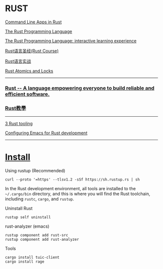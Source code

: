 # RUST

[Command Line Apps in Rust](https://rust-cli.github.io/book/)

[The Rust Programming Language](https://doc.rust-lang.org/book/)

[The Rust Programming Language: interactive learning experience](https://rust-book.cs.brown.edu/)

[Rust语言圣经(Rust Course)](https://course.rs/)

[Rust语言实战](https://zh.practice.rs)

[Rust Atomics and Locks](https://marabos.nl/atomics/)

---
### [Rust -- A language empowering everyone to build reliable and efficient software.](https://www.rust-lang.org/)

### [Rust教學](https://tw511.com/2/28/1043.html)

---
[3 Rust tooling](https://livebook.manning.com/book/code-like-a-pro-in-rust/chapter-3/v-10/)

[Configuring Emacs for Rust development](https://robert.kra.hn/posts/rust-emacs-setup/)

---
# [Install](https://www.rust-lang.org/tools/install)

Using rustup (Recommended)

    curl --proto '=https' --tlsv1.2 -sSf https://sh.rustup.rs | sh

In the Rust development environment, all tools are installed to the `~/.cargo/bin` directory, and this is where you will find the Rust toolchain, including `rustc`, `cargo`, and `rustup`. 

Uninstall Rust

    rustup self uninstall

rust-analyzer (emacs)

    rustup component add rust-src 
    rustup component add rust-analyzer 

Tools

    cargo install tuic-client
    cargo install rage



